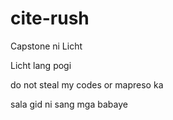 # cite-rush
Capstone ni Licht

Licht lang pogi

do not steal my codes or mapreso ka

sala gid ni sang mga babaye

